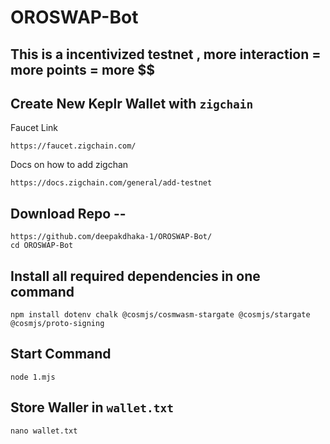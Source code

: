 # OROSWAP-Bot
This is a incentivized testnet , more interaction = more points = more $$
---
## Create New Keplr Wallet with `zigchain`
Faucet Link 
```
https://faucet.zigchain.com/
```
Docs on how to add zigchan 
```
https://docs.zigchain.com/general/add-testnet
```
## Download Repo -- 
```
https://github.com/deepakdhaka-1/OROSWAP-Bot/
cd OROSWAP-Bot
```
## Install all required dependencies in one command
```
npm install dotenv chalk @cosmjs/cosmwasm-stargate @cosmjs/stargate @cosmjs/proto-signing
```
## Start Command 
```
node 1.mjs
```

## Store Waller in `wallet.txt`
```
nano wallet.txt
